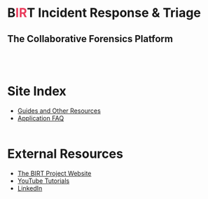 # <span class="center-text">B<span style="color: #EA3E5D;">IR</span>T Incident Response & Triage</span>
## <span class="center-text">The Collaborative Forensics Platform</span>
</br></br>
# Site Index
- [Guides and Other Resources](modules/guide_menu.md)
- [Application FAQ](modules/faq.md)
<br/><br/>
# External Resources
- [The BIRT Project Website](https://www.thebirtproject.com)
- [YouTube Tutorials](https://www.youtube.com/@TheBIRTProject)
- [LinkedIn](https://www.linkedin.com/company/the-birt-project/about/)